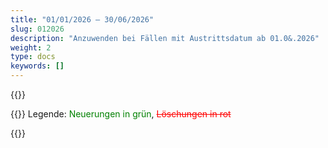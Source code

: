 ```yaml
---
title: "01/01/2026 – 30/06/2026"
slug: 012026
description: "Anzuwenden bei Fällen mit Austrittsdatum ab 01.0&.2026"
weight: 2
type: docs
keywords: []
---
```


{{<printButton>}}
  
{{<markdown>}}
Legende: <font color="green">Neuerungen in grün</font>, <font color="red">~~Löschungen in rot~~</font>


{{</markdown>}}